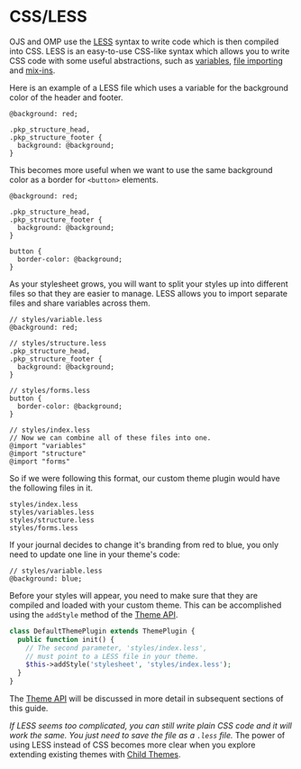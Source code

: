 # CSS/LESS

OJS and OMP use the [LESS](http://lesscss.org/) syntax to write code which is then compiled into CSS. LESS is an easy-to-use CSS-like syntax which allows you to write CSS code with some useful abstractions, such as [variables](http://lesscss.org/features/#variables-feature), [file importing](http://lesscss.org/features/#variables-feature-import-statements) and [mix-ins](http://lesscss.org/features/#mixins-feature).

Here is an example of a LESS file which uses a variable for the background color of the header and footer.

```
@background: red;

.pkp_structure_head,
.pkp_structure_footer {
  background: @background;
}
```

This becomes more useful when we want to use the same background color as a border for `<button>` elements.

```
@background: red;

.pkp_structure_head,
.pkp_structure_footer {
  background: @background;
}

button {
  border-color: @background;
}
```

As your stylesheet grows, you will want to split your styles up into different files so that they are easier to manage. LESS allows you to import separate files and share variables across them.

```
// styles/variable.less
@background: red;
```

```
// styles/structure.less
.pkp_structure_head,
.pkp_structure_footer {
  background: @background;
}
```

```
// styles/forms.less
button {
  border-color: @background;
}
```

```
// styles/index.less
// Now we can combine all of these files into one.
@import "variables"
@import "structure"
@import "forms"
```

So if we were following this format, our custom theme plugin would have the following files in it.

```
styles/index.less
styles/variables.less
styles/structure.less
styles/forms.less
```

If your journal decides to change it's branding from red to blue, you only need to update one line in your theme's code:

```
// styles/variable.less
@background: blue;
```

Before your styles will appear, you need to make sure that they are compiled and loaded with your custom theme. This can be accomplished using the `addStyle` method of the [Theme API](theme-api.md).

```php
class DefaultThemePlugin extends ThemePlugin {
  public function init() {
    // The second parameter, 'styles/index.less',
    // must point to a LESS file in your theme.
    $this->addStyle('stylesheet', 'styles/index.less');
  }
}
```

The [Theme API](theme-api.md) will be discussed in more detail in subsequent sections of this guide.

_If LESS seems too complicated, you can still write plain CSS code and it will work the same. You just need to save the file as a _`.less`_ file._ The power of using LESS instead of CSS becomes more clear when you explore extending existing themes with [Child Themes](child-themes.md).

